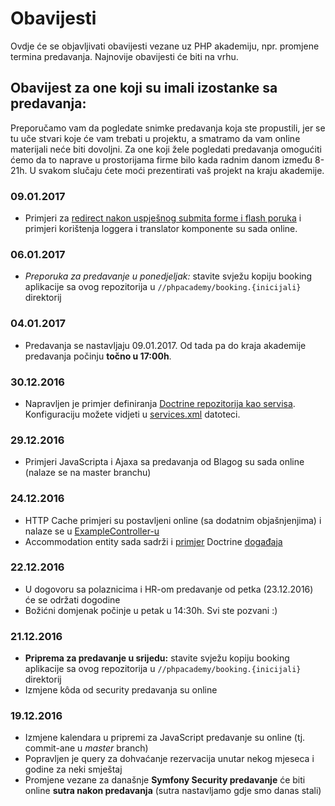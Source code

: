 Obavijesti
==========

Ovdje će se objavljivati obavijesti vezane uz PHP akademiju, npr. promjene termina predavanja. Najnovije obavijesti će biti na vrhu.

## Obavijest za one koji su imali izostanke sa predavanja: 

Preporučamo vam da pogledate snimke predavanja koja ste propustili, jer se tu uče stvari koje će vam trebati u projektu, a smatramo da vam online materijali neće biti dovoljni. Za one koji žele pogledati predavanja omogućiti ćemo da to naprave u prostorijama firme bilo kada radnim danom između 8-21h. U svakom slučaju ćete moći prezentirati vaš projekt na kraju akademije.

### 09.01.2017

* Primjeri za [redirect nakon uspješnog submita forme i flash poruka](https://github.com/adriatichr/php-academy/commit/eff96916f5e3c57b997202abdd8180f48c41025f) i primjeri korištenja loggera i translator komponente su sada online.

### 06.01.2017

* *Preporuka za predavanje u ponedjeljak:* stavite svježu kopiju booking aplikacije sa ovog repozitorija u ```//phpacademy/booking.{inicijali}``` direktorij

### 04.01.2017 

* Predavanja se nastavljaju 09.01.2017. Od tada pa do kraja akademije predavanja počinju **točno u 17:00h**.

### 30.12.2016 

* Napravljen je primjer definiranja [Doctrine repozitorija kao servisa](https://github.com/adriatichr/php-academy/commit/1ac013a00b516bb6016575a9ecb20e3a3c2c78ac). Konfiguraciju možete vidjeti u [services.xml](https://github.com/adriatichr/php-academy/commit/1ac013a00b516bb6016575a9ecb20e3a3c2c78ac#diff-ba87dd91ea6711fefbc06152a8cdd3e6R40) datoteci.

### 29.12.2016 

* Primjeri JavaScripta i Ajaxa sa predavanja od Blagog su sada online (nalaze se na master branchu)

### 24.12.2016

* HTTP Cache primjeri su postavljeni online (sa dodatnim objašnjenjima) i nalaze se u [ExampleController-u](booking/src/AppBundle/Controller/ExampleController.php#L115)
* Accommodation entity sada sadrži i [primjer](https://github.com/adriatichr/php-academy/commit/c802d730be720dfc54691090b9ee57f2359fc37a) Doctrine [događaja](http://docs.doctrine-project.org/projects/doctrine-orm/en/latest/reference/events.html)

### 22.12.2016

* U dogovoru sa polaznicima i HR-om predavanje od petka (23.12.2016) će se održati dogodine
* Božićni domjenak počinje u petak u 14:30h. Svi ste pozvani :)

### 21.12.2016

* **Priprema za predavanje u srijedu:** stavite svježu kopiju booking aplikacije sa ovog repozitorija u ```//phpacademy/booking.{inicijali}``` direktorij
* Izmjene kôda od security predavanja su online

### 19.12.2016

* Izmjene kalendara u pripremi za JavaScript predavanje su online (tj. commit-ane u *master* branch)
* Popravljen je query za dohvaćanje rezervacija unutar nekog mjeseca i godine za neki smještaj
* Promjene vezane za današnje **Symfony Security predavanje** će biti online **sutra nakon predavanja** (sutra nastavljamo gdje smo danas stali)
